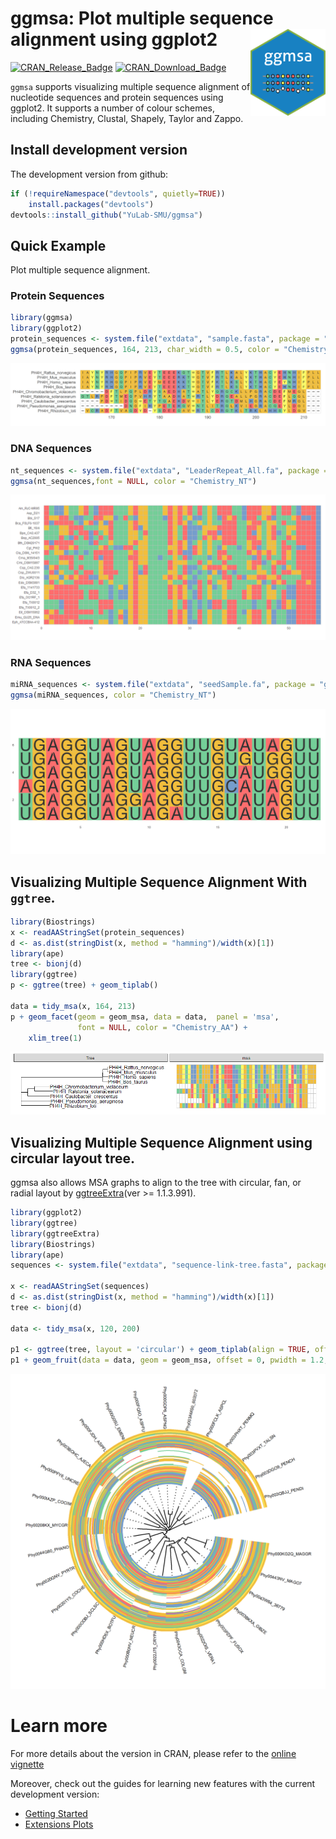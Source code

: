 <!-- README.md is generated from README.Rmd. Please edit that file -->

# ggmsa: Plot multiple sequence alignment using ggplot2 <img src="man/figures/logo.png" height="139" align="right" />

<!-- badges: start -->

[![CRAN\_Release\_Badge](https://www.r-pkg.org/badges/version-ago/ggmsa)](https://cran.r-project.org/package=ggmsa)
[![CRAN\_Download\_Badge](https://cranlogs.r-pkg.org/badges/grand-total/ggmsa?color=green)](https://cran.r-project.org/package=ggmsa)
<!-- badges: end -->

`ggmsa` supports visualizing multiple sequence alignment of nucleotide
sequences and protein sequences using ggplot2. It supports a number of
colour schemes, including Chemistry, Clustal, Shapely, Taylor and Zappo.

## Install development version

The development version from github:

``` r
if (!requireNamespace("devtools", quietly=TRUE))
    install.packages("devtools")
devtools::install_github("YuLab-SMU/ggmsa")
```

## Quick Example

Plot multiple sequence alignment.

### Protein Sequences

``` r
library(ggmsa)
library(ggplot2)
protein_sequences <- system.file("extdata", "sample.fasta", package = "ggmsa")
ggmsa(protein_sequences, 164, 213, char_width = 0.5, color = "Chemistry_AA", seq_name = T)
```

![](man/figures/unnamed-chunk-3-1.png)<!-- -->

### DNA Sequences

``` r
nt_sequences <- system.file("extdata", "LeaderRepeat_All.fa", package = "ggmsa")
ggmsa(nt_sequences,font = NULL, color = "Chemistry_NT")
```

![](man/figures/unnamed-chunk-4-1.png)<!-- -->

### RNA Sequences

``` r
miRNA_sequences <- system.file("extdata", "seedSample.fa", package = "ggmsa")
ggmsa(miRNA_sequences, color = "Chemistry_NT")
```

![](man/figures/unnamed-chunk-5-1.png)<!-- -->

## Visualizing Multiple Sequence Alignment With `ggtree`.

``` r
library(Biostrings)
x <- readAAStringSet(protein_sequences)
d <- as.dist(stringDist(x, method = "hamming")/width(x)[1])
library(ape)
tree <- bionj(d)
library(ggtree)
p <- ggtree(tree) + geom_tiplab()

data = tidy_msa(x, 164, 213)
p + geom_facet(geom = geom_msa, data = data,  panel = 'msa',
               font = NULL, color = "Chemistry_AA") +
    xlim_tree(1)
```

![](man/figures/unnamed-chunk-6-1.png)<!-- -->

## Visualizing Multiple Sequence Alignment using circular layout tree.

ggmsa also allows MSA graphs to align to the tree with circular, fan, or
radial layout by
[ggtreeExtra](https://github.com/YuLab-SMU/ggtreeExtra)(ver \>=
1.1.3.991).

``` r
library(ggplot2)
library(ggtree)
library(ggtreeExtra)
library(Biostrings)
library(ape)
sequences <- system.file("extdata", "sequence-link-tree.fasta", package = "ggmsa")

x <- readAAStringSet(sequences)
d <- as.dist(stringDist(x, method = "hamming")/width(x)[1])
tree <- bionj(d)

data <- tidy_msa(x, 120, 200)

p1 <- ggtree(tree, layout = 'circular') + geom_tiplab(align = TRUE, offset = 0.545, size = 2) + xlim(NA, 1.2)
p1 + geom_fruit(data = data, geom = geom_msa, offset = 0, pwidth = 1.2, font = NULL, border = NA)
```

![](man/figures/unnamed-chunk-7-1.png)<!-- -->

# Learn more

For more details about the version in CRAN, please refer to the [online
vignette](https://cran.r-project.org/web/packages/ggmsa/vignettes/ggmsa.html)

Moreover, check out the guides for learning new features with the
current development version:

  - [Getting
    Started](https://yulab-smu.github.io/ggmsa/articles/ggmsa.html)
  - [Extensions
    Plots](https://yulab-smu.github.io/ggmsa/articles/Extensions/extensions.html)
